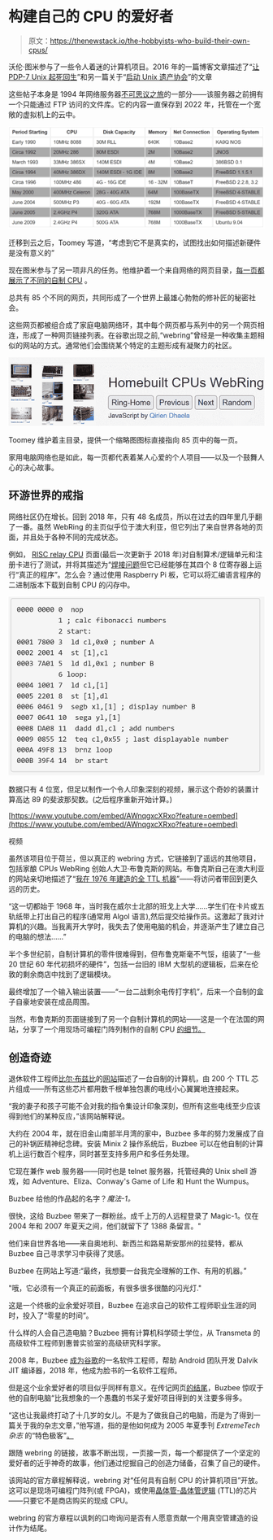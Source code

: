 # 构建自己的 CPU 的爱好者

> 原文：<https://thenewstack.io/the-hobbyists-who-build-their-own-cpus/>

沃伦·图米参与了一些令人着迷的计算机项目。2016 年的一篇博客文章描述了“[让 PDP-7 Unix 起死回生](https://minnie.tuhs.org/Blog/2016_02_28_pdp7_unix_to_life_pt1.html)”和另一篇关于“[启动 Unix 遗产协会](https://minnie.tuhs.org/Blog/2015_12_14_why_start_tuhs.html)”的文章

这些帖子本身是 1994 年网络服务器[不可思议之旅](https://minnie.tuhs.org/Blog/2015_12_12_minnie_64bit.html)的一部分——该服务器之前拥有一个只能通过 FTP 访问的文件库。它的内容一直保存到 2022 年，托管在一个宽敞的虚拟机上的云中。

![Hardware history of Warren Toomeys Minnie server](img/5c5c0b6d040abc1a6988847e9e5716ca.png)

迁移到云之后，Toomey 写道，“考虑到它不是真实的，试图找出如何描述新硬件是没有意义的”

现在图米参与了另一项非凡的任务。他维护着一个来自网络的网页目录，[每一页都展示了不同的自制 CPU](https://www.homebrewcpuring.org/ringhome.html) 。

总共有 85 个不同的网页，共同形成了一个世界上最雄心勃勃的修补匠的秘密社会。

这些网页都被组合成了家庭电脑网络环，其中每个网页都与系列中的另一个网页相连，形成了一种网页链接列表。在谷歌出现之前,“webring”曾经是一种收集主题相似的网站的方式。通常他们会围绕某个特定的主题形成有凝聚力的社区。

![Homebrew Computing Web-ring (screenshot from RISC relay CPU site)](img/8025b08dcd7c786acab7b00e343ceaed.png)

Toomey 维护着主目录，提供一个缩略图图标直接指向 85 页中的每一页。

家用电脑网络也是如此，每一页都代表着某人心爱的个人项目——以及一个鼓舞人心的决心故事。

## 环游世界的戒指

网络社区仍在增长。回到 2018 年，只有 48 名成员，所以在过去的四年里几乎翻了一番。虽然 WebRing 的主页似乎位于澳大利亚，但它列出了来自世界各地的页面，并且处于各种不同的完成状态。

例如， [RISC relay CPU](http://www.enscope.nl/rrc/) 页面(最后一次更新于 2018 年)对自制算术/逻辑单元和注册卡进行了测试，并将其描述为“[焊接问题](http://www.enscope.nl/rrc/?b=1&s=1&b=1&r=0&s=2)但它已经能够在其四个 8 位寄存器上运行“真正的程序”。怎么会？通过使用 Raspberry Pi 板，它可以将汇编语言程序的二进制版本下载到自制 CPU 的闪存中。

![Screenshot from RISC relay CPU site (via Homebrew Computing Web-ring)](img/08bc7b2cf8c6feed328123e3b0b3ca26.png)

数据只有 4 位宽，但足以制作一个令人印象深刻的视频，展示这个奇妙的装置计算高达 89 的斐波那契数。(之后程序重新开始计算。)

[https://www.youtube.com/embed/AWnqgxcXRxo?feature=oembed](https://www.youtube.com/embed/AWnqgxcXRxo?feature=oembed)

视频

虽然该项目位于荷兰，但以真正的 webring 方式，它链接到了遥远的其他项目，包括家酿 CPUs WebRing 创始人大卫·布鲁克斯的网站。布鲁克斯自己在澳大利亚的网站亲切地描述了“[我在 1976 年建造的全 TTL 机器](http://members.iinet.net.au/~daveb/simplex/simplex.html)”——将访问者带回到更久远的历史。

“这一切都始于 1968 年，当时我在威尔士北部的班戈上大学……学生们在卡片或五轨纸带上打出自己的程序(通常用 Algol 语言),然后提交给操作员。这激起了我对计算机的兴趣。当我离开大学时，我失去了使用电脑的机会，并逐渐产生了建立自己的电脑的想法……”

半个多世纪前，自制计算机的零件很难得到，但布鲁克斯毫不气馁，组装了“一些 20 世纪 60 年代初损坏的硬件”，包括一台旧的 IBM 大型机的逻辑板，后来在伦敦的剩余商店中找到了逻辑模块。

最终增加了一个输入输出装置——“一台二战剩余电传打字机”，后来一个自制的盒子自豪地安装在成品周围。

当然，布鲁克斯的页面链接到了另一个自制计算机的网站——这是一个在法国的网站，分享了一个用现场可编程门阵列制作的自制 CPU [的细节。](https://hackaday.io/project/18206-a2z-computer)

## 创造奇迹

退休软件工程师[比尔·布兹比](https://www.linkedin.com/in/bill-buzbee-13563222)的[网站](http://www.homebrewcpu.com/)描述了一台自制的计算机，由 200 个 TTL 芯片组成——所有这些芯片都用数千根单独包裹的电线小心翼翼地连接起来。

“我的妻子和孩子可能不会对我的指令集设计印象深刻，但所有这些电线至少应该得到他们的某种反应，”该网站解释说。

大约在 2004 年，就在旧金山南部半月湾的家中，Buzbee 多年的努力发展成了自己的补锅匠精神纪念碑。安装 Minix 2 操作系统后，Buzbee 可以在他自制的计算机上运行数百个程序，同时甚至支持多用户和多任务处理。

它现在兼作 web 服务器——同时也是 telnet 服务器，托管经典的 Unix shell 游戏，如 Adventure、Eliza、Conway's Game of Life 和 Hunt the Wumpus。

Buzbee 给他的作品起的名字？*魔法-1。*

很快，这给 Buzbee 带来了一群粉丝。成千上万的人远程登录了 Magic-1。仅在 2004 年和 2007 年夏天之间，他们就留下了 1388 条留言。"

他们来自世界各地——来自奥地利、新西兰和路易斯安那州的拉斐特，都从 Buzbee 自己寻求学习中获得了灵感。

Buzbee 在网站上写道:“最终，我想要一台我完全理解的工作、有用的机器。”

"哦，它必须有一个真正的前面板，有很多很多很酷的闪光灯."

这是一个终极的业余爱好项目，Buzbee 在追求自己的软件工程师职业生涯的同时，投入了“零星的时间”。

什么样的人会自己造电脑？Buzbee 拥有计算机科学硕士学位，从 Transmeta 的高级软件工程师到惠普实验室的高级研究科学家。

2008 年，Buzbee [成为谷歌](http://www.homebrewcpu.com/about_me.htm)的一名软件工程师，帮助 Android 团队开发 Dalvik JIT 编译器，2018 年，他成为脸书的一名软件工程师。

但是这个业余爱好者的项目似乎同样有意义。在传记网页[的结尾](http://www.homebrewcpu.com/about_me.htm)，Buzbee 惊叹于他的自制电脑“比我想象的一个愚蠢的书呆子爱好项目得到的关注要多得多。

“这也让我最终打动了十几岁的女儿。不是为了做我自己的电脑，而是为了得到一篇关于我的杂志文章，”他写道，指的是他如何成为 2005 年夏季刊 *ExtremeTech 杂志* 的“特色极客”[。](http://www.homebrewcpu.com/buzbee_interview.pdf)

跟随 webring 的链接，故事不断出现，一页接一页，每一个都提供了一个坚定的爱好者的近乎神奇的故事，他们通过挖掘自己的创造力储备，召集了自己的硬件。

该网站的官方章程解释说，webring 对“任何具有自制 CPU 的计算机项目”开放。这可以是现场可编程门阵列(或 FPGA)，或使用[晶体管-晶体管逻辑](https://en.wikipedia.org/wiki/Transistor%E2%80%93transistor_logic) (TTL)的芯片——只要它不是商店购买的现成 CPU。

webring 的官方章程以讽刺的口吻询问是否有人愿意贡献一个用真空管建造的设计作为结尾。

<svg xmlns:xlink="http://www.w3.org/1999/xlink" viewBox="0 0 68 31" version="1.1"><title>Group</title> <desc>Created with Sketch.</desc></svg>